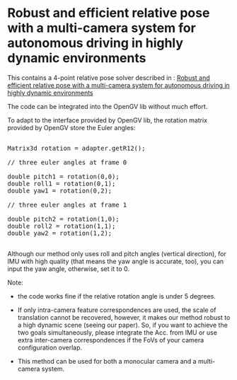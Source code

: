 # Robust and efficient relative pose with a multi-camera system for autonomous driving in highly dynamic environments

This contains a 4-point relative pose solver described in : [Robust and efficient relative pose with a multi-camera system for autonomous driving in highly dynamic environments](https://ieeexplore.ieee.org/stamp/stamp.jsp?arnumber=8053815)


The code can be integrated into the OpenGV lib without much effort.

To adapt to the interface provided by OpenGV lib, the rotation matrix provided by OpenGV store the Euler angles:

<pre>

Matrix3d rotation = adapter.getR12();

// three euler angles at frame 0

double pitch1 = rotation(0,0);
double roll1 = rotation(0,1);
double yaw1 = rotation(0,2);

// three euler angles at frame 1

double pitch2 = rotation(1,0);
double roll2 = rotation(1,1);
double yaw2 = rotation(1,2);

</pre>

Although our method only uses roll and pitch angles (vertical direction), for IMU with high quality (that means the yaw angle is accurate, too), you can input the yaw angle, otherwise, set it to 0.

Note: 
-  the code works fine if the relative rotation angle is under 5 degrees.

-  If only intra-camera feature correspondences are used, the scale of translation cannot be recovered, however, it makes our method robust to a high dynamic scene (seeing our paper). So, if you want to achieve the two goals simultaneously, please integrate the Acc. from IMU or use extra inter-camera correspondences if the FoVs of your camera configuration overlap.

-  This method can be used for both a monocular camera and a multi-camera system.

